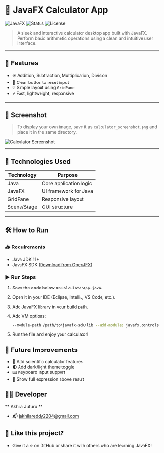 # 🔢 JavaFX Calculator App

![JavaFX](https://img.shields.io/badge/JavaFX-UI-blue) ![Status](https://img.shields.io/badge/Project-Complete-brightgreen) ![License](https://img.shields.io/badge/License-MIT-lightgrey)

> A sleek and interactive calculator desktop app built with JavaFX.
> Perform basic arithmetic operations using a clean and intuitive user interface.

---

## 🚀 Features

- ✳️ Addition, Subtraction, Multiplication, Division
- 🧹 Clear button to reset input
- 💡 Simple layout using `GridPane`
- ⚡ Fast, lightweight, responsive

---

## 📸 Screenshot

> To display your own image, save it as `calculator_screenshot.png` and place it in the same directory.

![Calculator Screenshot](./calculator_screenshot.png)

---

## 🎯 Technologies Used

| Technology | Purpose                 |
|------------|-------------------------|
| Java       | Core application logic  |
| JavaFX     | UI framework for Java   |
| GridPane   | Responsive layout       |
| Scene/Stage| GUI structure           |

---

## 🛠️ How to Run

### 📥 Requirements

- Java JDK 11+
- JavaFX SDK ([Download from OpenJFX](https://openjfx.io))

### ▶️ Run Steps

1. Save the code below as `CalculatorApp.java`.
2. Open it in your IDE (Eclipse, IntelliJ, VS Code, etc.).
3. Add JavaFX library in your build path.
4. Add VM options:

   ```bash
   --module-path /path/to/javafx-sdk/lib --add-modules javafx.controls
5. Run the file and enjoy your calculator!
   
## 📌 Future Improvements
 - 🧮 Add scientific calculator features
 - 🌓 Add dark/light theme toggle
 - ⌨️ Keyboard input support
 - 🔢 Show full expression above result

## 👨‍💻 Developer
** Akhila Juturu **
 - 📬 jakhilareddy2204@gmail.com

## 🌟 Like this project?
- Give it a ⭐ on GitHub or share it with others who are learning JavaFX!
